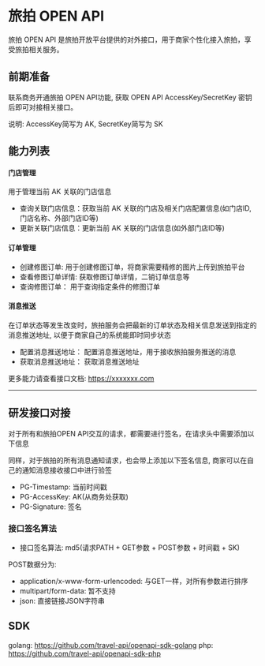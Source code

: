 # 旅拍 OPEN API

旅拍 OPEN API 是旅拍开放平台提供的对外接口，用于商家个性化接入旅拍，享受旅拍相关服务。

## 前期准备

联系商务开通旅拍 OPEN API功能, 获取 OPEN API AccessKey/SecretKey 密钥后即可对接相关接口。

说明: AccessKey简写为 AK, SecretKey简写为 SK

## 能力列表

#### **门店管理**

用于管理当前 AK 关联的门店信息

* 查询关联门店信息：获取当前 AK 关联的门店及相关门店配置信息(如门店ID, 门店名称、外部门店ID等)
* 更新关联门店信息：更新当前 AK 关联的门店信息(如外部门店ID等)

#### **订单管理**

* 创建修图订单: 用于创建修图订单，将商家需要精修的图片上传到旅拍平台 
* 查看修图订单详情: 获取修图订单详情，二销订单信息等
* 查询修图订单： 用于查询指定条件的修图订单

#### **消息推送**

在订单状态等发生改变时，旅拍服务会把最新的订单状态及相关信息发送到指定的消息推送地址, 以便于商家自己的系统能即时同步状态

* 配置消息推送地址： 配置消息推送地址，用于接收旅拍服务推送的消息
* 获取消息推送地址： 获取消息推送地址

更多能力请查看接口文档: https://xxxxxxx.com

-----------------------------------------------------------------------------------------------------------------------------------------------------------------------------------------------------------------------------------------------------------------------------------------------------------------------------------------------------------------------------------------------------------------------------------------------------------------------------------------------------------------------------------------------------------------------------------------------------------------------------------------------------------------------------------------------------------------------------------------------------------------------------------
## 研发接口对接

对于所有和旅拍OPEN API交互的请求，都需要进行签名，在请求头中需要添加以下信息

同样，对于旅拍的所有消息通知请求，也会带上添加以下签名信息, 商家可以在自己的通知消息接收接口中进行验签

* PG-Timestamp: 当前时间戳
* PG-AccessKey: AK(从商务处获取)
* PG-Signature: 签名

### 接口签名算法

* 接口签名算法: md5(请求PATH + GET参数 + POST参数 + 时间戳 + SK)

POST数据分为:
  * application/x-www-form-urlencoded: 与GET一样，对所有参数进行排序
  * multipart/form-data: 暂不支持
  * json: 直接链接JSON字符串

## SDK
golang: https://github.com/travel-api/openapi-sdk-golang
php: https://github.com/travel-api/openapi-sdk-php

